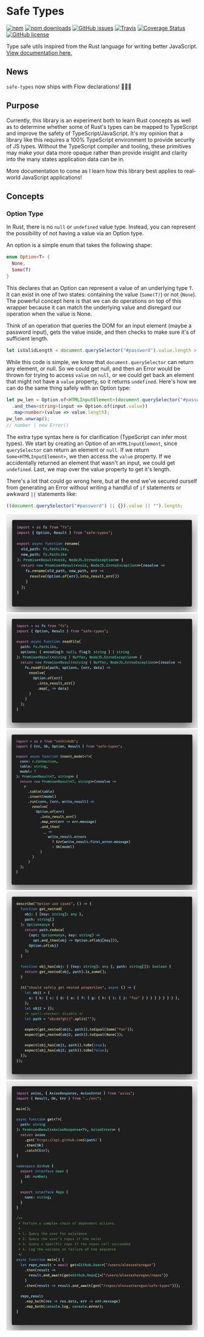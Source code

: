 # Safe Types

[![npm](https://img.shields.io/npm/v/safe-types.svg?style=for-the-badge)](https://img.shields.io/npm/v/safe-types)
[![npm downloads](https://img.shields.io/npm/dt/safe-types.svg?style=for-the-badge)](https://www.npmjs.com/package/safe-types)
[![GitHub issues](https://img.shields.io/github/issues/alexsasharegan/safe-types.svg?style=for-the-badge)](https://github.com/alexsasharegan/safe-types/issues)
[![Travis](https://img.shields.io/travis/alexsasharegan/safe-types.svg?style=for-the-badge)](https://github.com/alexsasharegan/safe-types)
[![Coverage Status](https://img.shields.io/coveralls/github/alexsasharegan/safe-types.svg?style=for-the-badge)](https://coveralls.io/github/alexsasharegan/safe-types)
[![GitHub license](https://img.shields.io/github/license/alexsasharegan/safe-types.svg?style=for-the-badge)](https://github.com/alexsasharegan/safe-types/blob/master/LICENSE.md)

Type safe utils inspired from the Rust language for writing better JavaScript.
[View documentation here.](https://sad-saha-4a5616.netlify.com/)

## News

`safe-types` now ships with Flow declarations! 🎉🎉🎉

## Purpose

Currently, this library is an experiment both to learn Rust concepts as well as
to determine whether some of Rust's types can be mapped to TypeScript and
improve the safety of TypeScript/JavaScript. It's my opinion that a library like
this requires a 100% TypeScript environment to provide security of JS types.
Without the TypeScript compiler and tooling, these primitives may make your data
more opaque rather than provide insight and clarity into the many states
application data can be in.

More documentation to come as I learn how this library best applies to
real-world JavaScript applications!

## Concepts

### Option Type

In Rust, there is no `null` or `undefined` value type. Instead, you can
represent the possibility of not having a value via an Option type.

An option is a simple enum that takes the following shape:

```rs
enum Option<T> {
  None,
  Some(T)
}
```

This declares that an Option can represent a value of an underlying type `T`. It
can exist in one of two states: containing the value (`Some(T)`) or not
(`None`). The powerful concept here is that we can do operations on top of this
wrapper because it can match the underlying value and disregard our operation
when the value is None.

Think of an operation that queries the DOM for an input element (maybe a
password input), gets the value inside, and then checks to make sure it's of
sufficient length.

```js
let isValidLength = document.querySelector("#password").value.length > 8;
```

While this code is simple, we know that `document.querySelector` can return any
element, or null. So we could get null, and then an Error would be thrown for
trying to access `value` on `null`, or we could get back an element that might
not have a `value` property, so it returns `undefined`. Here's how we can do the
same thing safely with an Option type:

```ts
let pw_len = Option.of<HTMLInputElement>(document.querySelector("#password"))
  .and_then<string>(input => Option.of(input.value))
  .map<number>(value => value.length);
pw_len.unwrap();
// number | new Error()
```

The extra type syntax here is for clarification (TypeScript can infer most
types). We start by creating an Option of an `HTMLInputElement`, since
`querySelector` can return an element or `null`. If we return
`Some<HTMLInputElement>`, we then access the `value` property. If we
accidentally returned an element that wasn't an input, we could get `undefined`.
Last, we map over the value property to get it's length.

There's a lot that could go wrong here, but at the end we've secured ourself
from generating an Error without writing a handful of `if` statements or awkward
`||` statements like:

```js
((document.querySelector("#password") || {}).value || "").length;
```

![option inverse for nodejs callback with error first](./examples/option-into-result-err.1.png)
![readFile nodejs](./examples/readFile.png)
![database insert rethinkdb](./examples/db-insert.png)
![option use cases](./examples/option-use-cases.png)
![github fetch example](./examples/fetch.png)
